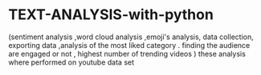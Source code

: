 # TEXT-ANALYSIS-with-python
(sentiment analysis ,word cloud analysis ,emoji's analysis, data collection, exporting data ,analysis of the most liked category . finding the audience are engaged or not , highest number of trending videos ) these analysis where performed on youtube data set
